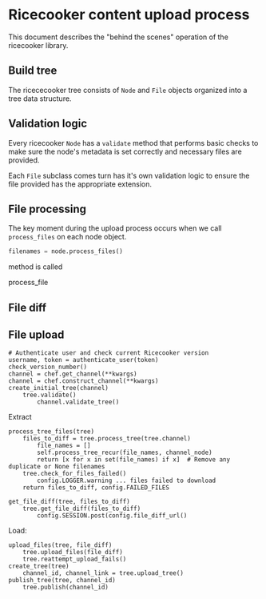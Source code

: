 Ricecooker content upload process
=================================
This document describes the "behind the scenes" operation of the ricecooker library.




Build tree
----------
The ricececooker tree consists of `Node` and `File` objects organized into a tree
data structure.


Validation logic
----------------
Every ricecooker `Node` has a `validate` method that performs basic checks to
make sure the node's metadata is set correctly and necessary files are provided.

Each `File` subclass comes turn has it's own validation logic to ensure the file
provided has the appropriate extension.


File processing
---------------
The key moment during the upload process occurs when we call `process_files` on
each node object.

```python
filenames = node.process_files()
```


method is called 


process_file


File diff
---------

File upload
-----------






    # Authenticate user and check current Ricecooker version
    username, token = authenticate_user(token)
    check_version_number()
    channel = chef.get_channel(**kwargs)
    channel = chef.construct_channel(**kwargs)
    create_initial_tree(channel)
        tree.validate()
            channel.validate_tree()

Extract

    process_tree_files(tree)
        files_to_diff = tree.process_tree(tree.channel)
            file_names = []
            self.process_tree_recur(file_names, channel_node)
            return [x for x in set(file_names) if x]  # Remove any duplicate or None filenames
        tree.check_for_files_failed()
            config.LOGGER.warning ... files failed to download
        return files_to_diff, config.FAILED_FILES

    get_file_diff(tree, files_to_diff)
        tree.get_file_diff(files_to_diff)
            config.SESSION.post(config.file_diff_url()

Load:

    upload_files(tree, file_diff)
        tree.upload_files(file_diff)
        tree.reattempt_upload_fails()
    create_tree(tree)
        channel_id, channel_link = tree.upload_tree()
    publish_tree(tree, channel_id)
        tree.publish(channel_id)

